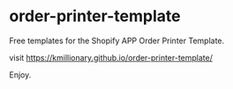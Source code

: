 # order-printer-template
Free templates for the Shopify APP Order Printer Template. 

visit https://kmillionary.github.io/order-printer-template/

Enjoy.
